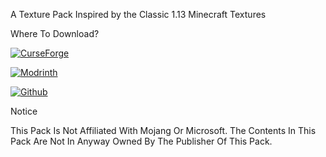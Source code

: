 A Texture Pack Inspired by the Classic 1.13 Minecraft Textures

Where To Download?

[![CurseForge](https://cf.way2muchnoise.eu/title/programmertextures.svg)](https://www.curseforge.com/minecraft/texture-packs/programmertextures)

[![Modrinth](https://img.shields.io/modrinth/v/entity-model-features?color=00AF5C&label=Modrinth&style=round&logo=modrinth)](https://www.modrinth.com/resourcepack/programmertextures)

[![Github](https://img.shields.io/github/v/release/KevinDiva/ProgrammerTextures?logo=github&label=Github)](https://github.com/KevinDiva/ProgrammerTextures)

Notice


This Pack Is Not Affiliated With Mojang Or Microsoft.
The Contents In This Pack Are Not In Anyway Owned By The Publisher Of This Pack.
